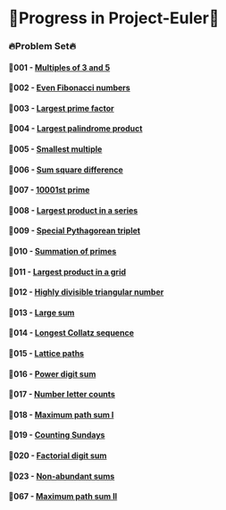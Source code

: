 # :rocket:Progress in Project-Euler:rocket:
### :fire:Problem Set:fire:
#### :pushpin:**001** - [Multiples of 3 and 5](https://projecteuler.net/problem=1)
#### :pushpin:**002** - [Even Fibonacci numbers](https://projecteuler.net/problem=2)
#### :pushpin:**003** - [Largest prime factor](https://projecteuler.net/problem=3)
#### :pushpin:**004** - [Largest palindrome product](https://projecteuler.net/problem=4)
#### :pushpin:**005** - [Smallest multiple](https://projecteuler.net/problem=5)
#### :pushpin:**006** - [Sum square difference](https://projecteuler.net/problem=6)
#### :pushpin:**007** - [10001st prime](https://projecteuler.net/problem=7)
#### :pushpin:**008** - [Largest product in a series](https://projecteuler.net/problem=8)
#### :pushpin:**009** - [Special Pythagorean triplet](https://projecteuler.net/problem=9)
#### :pushpin:**010** - [Summation of primes](https://projecteuler.net/problem=10)
#### :pushpin:**011** - [Largest product in a grid](https://projecteuler.net/problem=11)
#### :pushpin:**012** - [Highly divisible triangular number](https://projecteuler.net/problem=12)
#### :pushpin:**013** - [	Large sum](https://projecteuler.net/problem=13)
#### :pushpin:**014** - [Longest Collatz sequence](https://projecteuler.net/problem=14)
#### :pushpin:**015** - [Lattice paths](https://projecteuler.net/problem=15)
#### :pushpin:**016** - [Power digit sum](https://projecteuler.net/problem=16)
#### :pushpin:**017** - [Number letter counts](https://projecteuler.net/problem=17)
#### :pushpin:**018** - [Maximum path sum I](https://projecteuler.net/problem=18)
#### :pushpin:**019** - [Counting Sundays](https://projecteuler.net/problem=19)
#### :pushpin:**020** - [Factorial digit sum](https://projecteuler.net/problem=20)
#### :pushpin:**023** - [Non-abundant sums](https://projecteuler.net/problem=23)
#### :pushpin:**067** - [Maximum path sum II](https://projecteuler.net/problem=67)